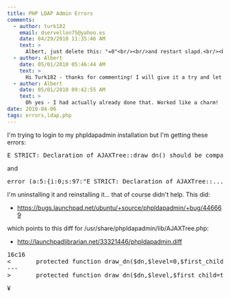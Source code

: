 ```yaml
---
title: PHP LDAP Admin Errors
comments:
  - author: turk182
    email: dservellon75@yahoo.es
    date: 04/29/2010 11:35:46 AM
    text: >
      Albert, just delete this: "=0"<br/><br/>and restart slapd.<br/><br/>hope this help you, good luck!!
  - author: Albert
    date: 05/01/2010 05:46:44 AM
    text: >
      Hi Turk182 - thanks for commenting! I will give it a try and let you know if it works.
  - author: Albert
    date: 05/01/2010 09:42:55 AM
    text: >
      Oh yes - I had actually already done that. Worked like a charm!
date: 2010-04-06
tags: errors,ldap,php
---
```

I'm trying to login to my phpldapadmin installation but I'm getting these errors:

<pre class="sh_sh">
E_STRICT: Declaration of AJAXTree::draw_dn() should be compatible with that of PLMTree::draw_dn()
</pre>

and

<pre class="sh_sh">
error (a:5:{i:0;s:97:"E_STRICT: Declaration of AJAXTree::...&lt;TRUNCATED>)
</pre>

I'm uninstalling it and reinstalling it... that of course didn't help. This did:

* <https://bugs.launchpad.net/ubuntu/+source/phpldapadmin/+bug/446669>

which points to this diff for /usr/share/phpldapadmin/lib/AJAXTree.php:

* <http://launchpadlibrarian.net/33321446/phpldapadmin.diff>

<pre class="sh_diff">
16c16
<       protected function draw_dn($dn,$level=0,$first_child=true,$last_child=true) {
---
>       protected function draw_dn($dn,$level,$first_child=true,$last_child=true) {
</pre>

¥


